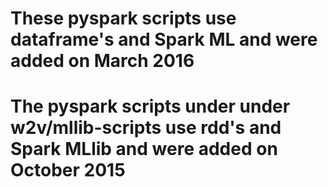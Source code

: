 # These pyspark scripts use dataframe's and Spark ML and were added on March 2016


# The pyspark scripts under under w2v/mllib-scripts use rdd's and Spark MLlib and were added on October 2015

